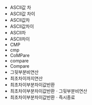 ﻿- ASCII값 차
- ASCII값 차이
- ASCII값차
- ASCII값차이
- ASCII차
- ASCII차이
- CMP
- cmp
- CoMPare
- compare
- Compare
- 그뒷부분비연산
- 최초차이까지연산
- 최초차이부분차이값반환
- 최초차이부분차이값반환ㆍ그뒷부분비연산
- 최초차이부분차이값반환ㆍ즉시종료
